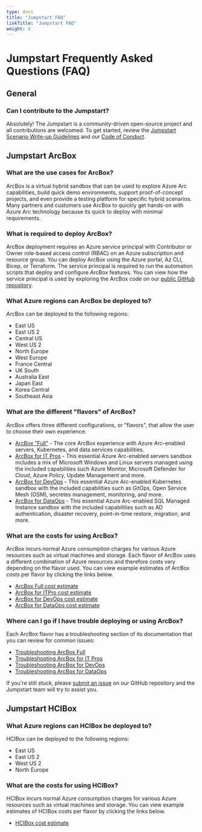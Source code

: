 ```yaml
---
type: docs
title: "Jumpstart FAQ"
linkTitle: "Jumpstart FAQ"
weight: 8
---
```


# Jumpstart Frequently Asked Questions (FAQ)

## General

### Can I contribute to the Jumpstart?

Absolutely! The Jumpstart is a community-driven open-source project and all contributions are welcomed. To get started, review the [Jumpstart Scenario Write-up Guidelines](https://azurearcjumpstart.io/scenario_guidelines/) and our [Code of Conduct](https://azurearcjumpstart.io/code_of_conduct/).

## Jumpstart ArcBox

### What are the use cases for ArcBox?

ArcBox is a virtual hybrid sandbox that can be used to explore Azure Arc capabilities, build quick demo environments, support proof-of-concept projects, and even provide a testing platform for specific hybrid scenarios. Many partners and customers use ArcBox to quickly get hands-on with Azure Arc technology because its quick to deploy with minimal requirements.

### What is required to deploy ArcBox?

ArcBox deployment requires an Azure service principal with Contributor or Owner role-based access control (RBAC) on an Azure subscription and resource group. You can deploy ArcBox using the Azure portal, Az CLI, Bicep, or Terraform. The service principal is required to run the automation scripts that deploy and configure ArcBox features. You can view how the service principal is used by exploring the ArcBox code on our [public GitHub repository](https://github.com/microsoft/azure_arc).

### What Azure regions can ArcBox be deployed to?

ArcBox can be deployed to the following regions:

- East US
- East US 2
- Central US
- West US 2
- North Europe
- West Europe
- France Central
- UK South
- Australia East
- Japan East
- Korea Central
- Southeast Asia

### What are the different "flavors" of ArcBox?

ArcBox offers three different configurations, or "flavors", that allow the user to choose their own experience.

- [ArcBox "Full"](https://azurearcjumpstart.io/azure_jumpstart_arcbox/Full) - The core ArcBox experience with Azure Arc-enabled servers, Kubernetes, and data services capabilities.
- [ArcBox for IT Pros](https://azurearcjumpstart.io/azure_jumpstart_arcbox/ITPro) - This essential Azure Arc-enabled servers sandbox includes a mix of Microsoft Windows and Linux servers managed using the included capabilities such Azure Monitor, Microsoft Defender for Cloud, Azure Policy, Update Management and more.
- [ArcBox for DevOps](https://azurearcjumpstart.io/azure_jumpstart_arcbox/DevOps) - This essential Azure Arc-enabled Kubernetes sandbox with the included capabilities such as GitOps, Open Service Mesh (OSM), secretes management, monitoring, and more.
- [ArcBox for DataOps](https://azurearcjumpstart.io/azure_jumpstart_arcbox/DataOps) - This essential Azure Arc-enabled SQL Managed Instance sandbox with the included capabilities such as AD authentication, disaster recovery, point-in-time restore, migration, and more.

### What are the costs for using ArcBox?

ArcBox incurs normal Azure consumption charges for various Azure resources such as virtual machines and storage. Each flavor of ArcBox uses a different combination of Azure resources and therefore costs vary depending on the flavor used. You can view example estimates of ArcBox costs per flavor by clicking the links below.

- [ArcBox Full cost estimate](https://aka.ms/ArcBoxFullCost)
- [ArcBox for ITPro cost estimate](https://aka.ms/ArcBoxITProCost)
- [ArcBox for DevOps cost estimate](https://aka.ms/ArcBoxDevOpsCost)
- [ArcBox for DataOps cost estimate](https://aka.ms/ArcBoxDataOpsCost)

### Where can I go if I have trouble deploying or using ArcBox?

Each ArcBox flavor has a troubleshooting section of its documentation that you can review for common issues:

- [Troubleshooting ArcBox Full](https://azurearcjumpstart.io/azure_jumpstart_arcbox/full/#basic-troubleshooting)
- [Troubleshooting ArcBox for IT Pros](https://azurearcjumpstart.io/azure_jumpstart_arcbox/ITPro/#basic-troubleshooting)
- [Troubleshooting ArcBox for DevOps](https://azurearcjumpstart.io/azure_jumpstart_arcbox/DevOps/#basic-troubleshooting)
- [Troubleshooting ArcBox for DataOps](https://azurearcjumpstart.io/azure_jumpstart_arcbox/DataOps/#basic-troubleshooting)

If you're still stuck, please [submit an issue](https://github.com/microsoft/azure_arc/issues/new/choose) on our GitHub repository and the Jumpstart team will try to assist you.

## Jumpstart HCIBox

### What Azure regions can HCIBox be deployed to?

HCIBox can be deployed to the following regions:

- East US
- East US 2
- West US 2
- North Europe

### What are the costs for using HCIBox?

HCIBox incurs normal Azure consumption charges for various Azure resources such as virtual machines and storage. You can view example estimates of HCIBox costs per flavor by clicking the links below.

- [HCIBox cost estimate](https://aka.ms/HCIBoxCost)
